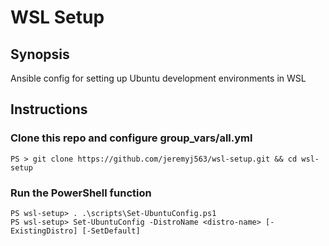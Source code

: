 # WSL Setup

## Synopsis
Ansible config for setting up Ubuntu development environments in WSL

## Instructions

### Clone this repo and configure **group_vars/all.yml**
```
PS > git clone https://github.com/jeremyj563/wsl-setup.git && cd wsl-setup
```

### Run the PowerShell function
```
PS wsl-setup> . .\scripts\Set-UbuntuConfig.ps1
PS wsl-setup> Set-UbuntuConfig -DistroName <distro-name> [-ExistingDistro] [-SetDefault]
```